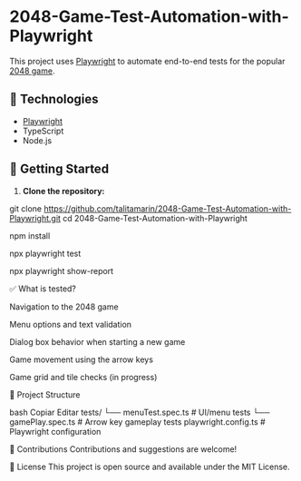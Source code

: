# 2048-Game-Test-Automation-with-Playwright

This project uses [Playwright](https://playwright.dev/) to automate end-to-end tests for the popular [2048 game](https://play2048.co/).

## 🧪 Technologies

- [Playwright](https://playwright.dev/)
- TypeScript
- Node.js

## 🚀 Getting Started

1. **Clone the repository:**


git clone https://github.com/talitamarin/2048-Game-Test-Automation-with-Playwright.git
cd 2048-Game-Test-Automation-with-Playwright


npm install


npx playwright test


npx playwright show-report



✅ What is tested?

Navigation to the 2048 game

Menu options and text validation

Dialog box behavior when starting a new game

Game movement using the arrow keys

Game grid and tile checks (in progress)

📁 Project Structure

bash
Copiar
Editar
tests/
  └── menuTest.spec.ts        # UI/menu tests
  └── gamePlay.spec.ts        # Arrow key gameplay tests
playwright.config.ts          # Playwright configuration

🤝 Contributions
Contributions and suggestions are welcome!

📜 License
This project is open source and available under the MIT License.

